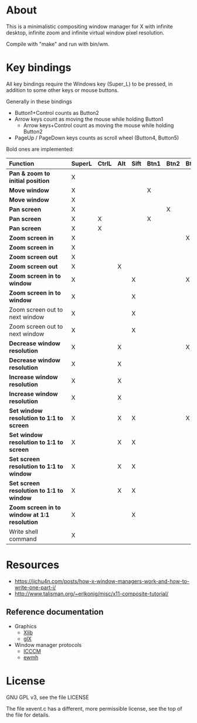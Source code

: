 # About

This is a minimalistic compositing window manager for X with infinite
desktop, infinite zoom and infinite virtual window pixel resolution.

Compile with "make" and run with bin/wm.

# Key bindings

All key bindings require the Windows key (Super_L) to be pressed, in
addition to some other keys or mouse buttons.

Generally in these bindings

* Button1+Control counts as Button2
* Arrow keys count as moving the mouse while holding Button1
  * Arrow keys+Control count as moving the mouse while holding Button2
* PageUp / PageDown keys counts as scroll wheel (Button4, Button5)

Bold ones are implemented:

|Function&nbsp;&nbsp;&nbsp;&nbsp;&nbsp;&nbsp;&nbsp;&nbsp;&nbsp;&nbsp;&nbsp;&nbsp;&nbsp;&nbsp;&nbsp;&nbsp;&nbsp;&nbsp;&nbsp;&nbsp;                                                                             |SuperL|CtrlL|Alt|Sift|Btn1|Btn2|Btn4|Btn5|Arrow|PgUp|PgDn|Home|Motion|
|-----------------------------------------------|------|-----|---|----|----|----|----|----|-----|----|----|----|------|
|**Pan & zoom to initial position**             |X     |     |   |    |    |    |    |    |     |    |    |X   |      |
|**Move window**                                |X     |     |   |    |X   |    |    |    |     |    |    |    |X     |
|**Move window**                                |X     |     |   |    |    |    |    |    |X    |    |    |    |      |
|**Pan screen**                                 |X     |     |   |    |    |X   |    |    |     |    |    |    |X     |
|**Pan screen**                                 |X     |X    |   |    |X   |    |    |    |     |    |    |    |X     |
|**Pan screen**                                 |X     |X    |   |    |    |    |    |    |X    |    |    |    |      |
|**Zoom screen in**                             |X     |     |   |    |    |    |X   |    |     |    |    |    |      |
|**Zoom screen in**                             |X     |     |   |    |    |    |    |    |     |X   |    |    |      |
|**Zoom screen out**                            |X     |     |   |    |    |    |    |X   |     |    |    |    |      |
|**Zoom screen out**                            |X     |     |X  |    |    |    |    |    |     |    |X   |    |      |
|**Zoom screen in to window**                   |X     |     |   |X   |    |    |X   |    |     |    |    |    |      |
|**Zoom screen in to window**                   |X     |     |   |X   |    |    |    |    |     |X   |    |    |      |
|Zoom screen out to next window                 |X     |     |   |X   |    |    |    |X   |     |    |    |    |      |
|Zoom screen out to next window                 |X     |     |   |X   |    |    |    |    |     |    |X   |    |      |
|**Decrease window resolution**                 |X     |     |X  |    |    |    |X   |    |     |    |    |    |      |
|**Decrease window resolution**                 |X     |     |X  |    |    |    |    |    |     |X   |    |    |      |
|**Increase window resolution**                 |X     |     |X  |    |    |    |    |X   |     |    |    |    |      |
|**Increase window resolution**                 |X     |     |X  |    |    |    |    |    |     |    |X   |    |      |
|**Set window resolution to 1:1 to screen**     |X     |     |X  |X   |    |    |X   |    |     |    |    |    |      |
|**Set window resolution to 1:1 to screen**     |X     |     |X  |X   |    |    |    |    |     |X   |    |    |      |
|**Set screen resolution to 1:1 to window**     |X     |     |X  |X   |    |    |    |X   |     |    |    |    |      |
|**Set screen resolution to 1:1 to window**     |X     |     |X  |X   |    |    |    |    |     |    |X   |    |      |
|**Zoom screen in to window at 1:1 resolution** |X     |     |   |X   |    |    |    |    |     |    |    |X   |      |
|Write shell command                            |X     |     |   |    |    |    |    |    |     |    |    |    |      |

  
# Resources

* https://jichu4n.com/posts/how-x-window-managers-work-and-how-to-write-one-part-i/
* http://www.talisman.org/~erlkonig/misc/x11-composite-tutorial/

## Reference documentation
* Graphics
  * [Xlib](https://www.x.org/releases/X11R7.7/doc/libX11/libX11/libX11.html)
  * [glX](https://www.khronos.org/registry/OpenGL-Refpages/gl2.1/xhtml/#glX)
* Window manager protocols
  * [ICCCM](https://www.x.org/releases/X11R7.6/doc/xorg-docs/specs/ICCCM/icccm.html)
  * [ewmh](https://www.freedesktop.org/wiki/Specifications/wm-spec/)

# License

GNU GPL v3, see the file LICENSE

The file xevent.c has a different, more permissible license, see the top of the file for details.

